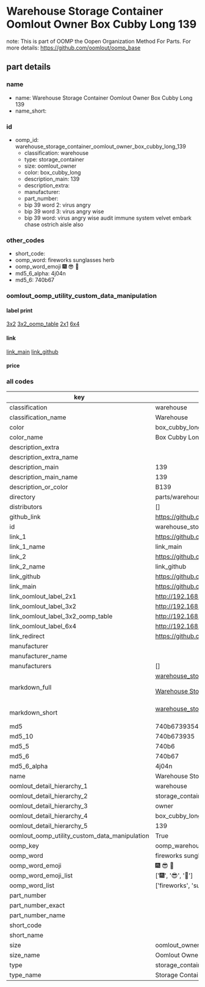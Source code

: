 # Warehouse Storage Container Oomlout Owner Box Cubby Long 139  

note: This is part of OOMP the Oopen Organization Method For Parts. For more details: https://github.com/oomlout/oomp_base

##  part details
  







### name
* name: Warehouse Storage Container Oomlout Owner Box Cubby Long 139
* name_short: 
### id
* oomp_id: warehouse_storage_container_oomlout_owner_box_cubby_long_139
  * classification: warehouse
  * type: storage_container
  * size: oomlout_owner
  * color: box_cubby_long
  * description_main: 139
  * description_extra: 
  * manufacturer: 
  * part_number: 
  * bip 39 word 2: virus angry
  * bip 39 word 3: virus angry wise
  * bip 39 word: virus angry wise audit immune system velvet embark chase ostrich aisle also

### other_codes
* short_code: 
* oomp_word: fireworks sunglasses herb
* oomp_word_emoji :fireworks: :sunglasses: :herb:
* md5_6_alpha: 4j04n
* md5_6: 740b67






### oomlout_oomp_utility_custom_data_manipulation
#### label print
[3x2](http://192.168.1.245:1112/?label=oomp%204j04n)
[3x2_oomp_table](http://192.168.1.108:1112/?label=oomp%204j04n)
[2x1](http://192.168.1.242:1112/?label=oomp%204j04n)
[6x4](http://192.168.1.55:1112/?label=oomp%204j04n)    

#### link

[link_main](https://github.com/oomlout/oomlout_oomp_version_1_messy/tree/main/parts/warehouse_storage_container_oomlout_owner_box_cubby_long_139) [link_github](https://github.com/oomlout/oomlout_oomp_version_1_messy/tree/main/parts/warehouse_storage_container_oomlout_owner_box_cubby_long_139)                             

#### price







### all codes 
| key | value |  
| --- | --- |  
| classification | warehouse |  
| classification_name | Warehouse |  
| color | box_cubby_long |  
| color_name | Box Cubby Long |  
| description_extra |  |  
| description_extra_name |  |  
| description_main | 139 |  
| description_main_name | 139 |  
| description_or_color | B139 |  
| directory | parts/warehouse_storage_container_oomlout_owner_box_cubby_long_139 |  
| distributors | [] |  
| github_link | https://github.com/oomlout/oomlout_oomp_part_src/tree/main/parts/warehouse_storage_container_oomlout_owner_box_cubby_long_139 |  
| id | warehouse_storage_container_oomlout_owner_box_cubby_long_139 |  
| link_1 | https://github.com/oomlout/oomlout_oomp_version_1_messy/tree/main/parts/warehouse_storage_container_oomlout_owner_box_cubby_long_139 |  
| link_1_name | link_main |  
| link_2 | https://github.com/oomlout/oomlout_oomp_version_1_messy/tree/main/parts/warehouse_storage_container_oomlout_owner_box_cubby_long_139 |  
| link_2_name | link_github |  
| link_github | https://github.com/oomlout/oomlout_oomp_version_1_messy/tree/main/parts/warehouse_storage_container_oomlout_owner_box_cubby_long_139 |  
| link_main | https://github.com/oomlout/oomlout_oomp_version_1_messy/tree/main/parts/warehouse_storage_container_oomlout_owner_box_cubby_long_139 |  
| link_oomlout_label_2x1 | http://192.168.1.242:1112/?label=oomp%204j04n |  
| link_oomlout_label_3x2 | http://192.168.1.245:1112/?label=oomp%204j04n |  
| link_oomlout_label_3x2_oomp_table | http://192.168.1.108:1112/?label=oomp%204j04n |  
| link_oomlout_label_6x4 | http://192.168.1.55:1112/?label=oomp%204j04n |  
| link_redirect | https://github.com/oomlout/oomlout_oomp_version_1_messy/tree/main/parts/warehouse_storage_container_oomlout_owner_box_cubby_long_139 |  
| manufacturer |  |  
| manufacturer_name |  |  
| manufacturers | [] |  
| markdown_full | [warehouse_storage_container_oomlout_owner_box_cubby_long_139](none)<br>[](none)<br>[Warehouse Storage Container Oomlout Owner Box Cubby Long 139](none)<br><br> |  
| markdown_short | [warehouse_storage_container_oomlout_owner_box_cubby_long_139](none)<br><br> |  
| md5 | 740b673935485e437338d0f1f8c23fa4 |  
| md5_10 | 740b673935 |  
| md5_5 | 740b6 |  
| md5_6 | 740b67 |  
| md5_6_alpha | 4j04n |  
| name | Warehouse Storage Container Oomlout Owner Box Cubby Long 139 |  
| oomlout_detail_hierarchy_1 | warehouse |  
| oomlout_detail_hierarchy_2 | storage_container |  
| oomlout_detail_hierarchy_3 | owner |  
| oomlout_detail_hierarchy_4 | box_cubby_long |  
| oomlout_detail_hierarchy_5 | 139 |  
| oomlout_oomp_utility_custom_data_manipulation | True |  
| oomp_key | oomp_warehouse_storage_container_oomlout_owner_box_cubby_long_139 |  
| oomp_word | fireworks sunglasses herb |  
| oomp_word_emoji | :fireworks: :sunglasses: :herb: |  
| oomp_word_emoji_list | [':fireworks:', ':sunglasses:', ':herb:'] |  
| oomp_word_list | ['fireworks', 'sunglasses', 'herb'] |  
| part_number |  |  
| part_number_exact |  |  
| part_number_name |  |  
| short_code |  |  
| short_name |  |  
| size | oomlout_owner |  
| size_name | Oomlout Owner |  
| type | storage_container |  
| type_name | Storage Container |  
